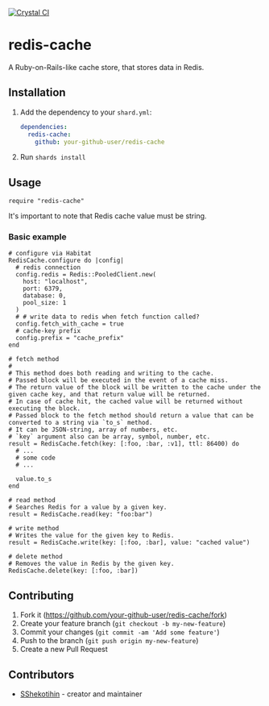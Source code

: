 [![Crystal CI](https://github.com/sschekotikhin/redis-cache/actions/workflows/crystal.yml/badge.svg?branch=master)](https://github.com/sschekotikhin/redis-cache/actions/workflows/crystal.yml)

# redis-cache

A Ruby-on-Rails-like cache store, that stores data in Redis.

## Installation

1. Add the dependency to your `shard.yml`:

   ```yaml
   dependencies:
     redis-cache:
       github: your-github-user/redis-cache
   ```

2. Run `shards install`

## Usage

```crystal
require "redis-cache"
```

It's important to note that Redis cache value must be string.

### Basic example

```crystal
# configure via Habitat
RedisCache.configure do |config|
  # redis connection
  config.redis = Redis::PooledClient.new(
    host: "localhost",
    port: 6379,
    database: 0,
    pool_size: 1
  )
  # # write data to redis when fetch function called?
  config.fetch_with_cache = true
  # cache-key prefix
  config.prefix = "cache_prefix"
end

# fetch method
#
# This method does both reading and writing to the cache.
# Passed block will be executed in the event of a cache miss.
# The return value of the block will be written to the cache under the given cache key, and that return value will be returned.
# In case of cache hit, the cached value will be returned without executing the block.
# Passed block to the fetch method should return a value that can be converted to a string via `to_s` method.
# It can be JSON-string, array of numbers, etc.
# `key` argument also can be array, symbol, number, etc.
result = RedisCache.fetch(key: [:foo, :bar, :v1], ttl: 86400) do
  # ...
  # some code
  # ...

  value.to_s
end

# read method
# Searches Redis for a value by a given key.
result = RedisCache.read(key: "foo:bar")

# write method
# Writes the value for the given key to Redis.
result = RedisCache.write(key: [:foo, :bar], value: "cached value")

# delete method
# Removes the value in Redis by the given key.
RedisCache.delete(key: [:foo, :bar])
```

## Contributing

1. Fork it (<https://github.com/your-github-user/redis-cache/fork>)
2. Create your feature branch (`git checkout -b my-new-feature`)
3. Commit your changes (`git commit -am 'Add some feature'`)
4. Push to the branch (`git push origin my-new-feature`)
5. Create a new Pull Request

## Contributors

- [SShekotihin](https://github.com/your-github-user) - creator and maintainer
